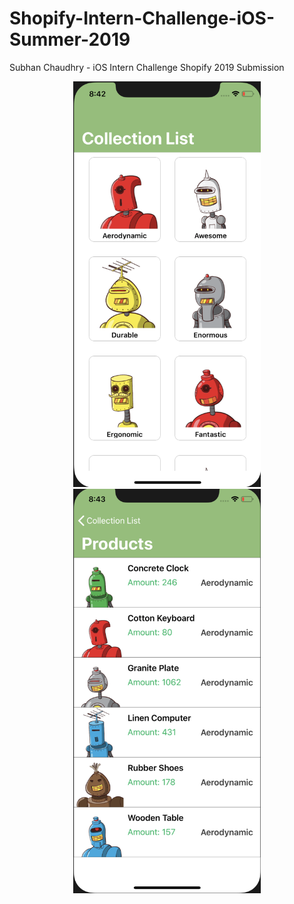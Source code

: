 # Shopify-Intern-Challenge-iOS-Summer-2019
Subhan Chaudhry - iOS Intern Challenge Shopify 2019 Submission


<p float="left" align="center">
    <img src="/Screenshots/CollectionListView.png" width="300"/>
    <img src="/Screenshots/ProductsListViews.png" width="300"/>
</p>
